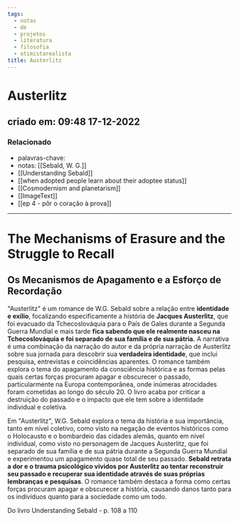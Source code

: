 ```yaml
---
tags:
  - notas
  - de
  - projetos
  - literatura
  - filosofia
  - otimistarealista
title: Austerlitz
---
```

# Austerlitz
## criado em: 09:48 17-12-2022

### Relacionado
- palavras-chave: 
- notas: [[Sebald, W. G.]]
- [[Understanding Sebald]]
- [[when adopted people learn about their adoptee status]]
- [[Cosmodernism and planetarism]]
- [[ImageText]]
- [[ep 4 - pôr o coração à prova]]
---
# The Mechanisms of Erasure and the Struggle to Recall
## Os Mecanismos de Apagamento e a Esforço de Recordação

"Austerlitz" é um romance de W.G. Sebald sobre a relação entre **identidade e exílio**, focalizando especificamente a história de **Jacques Austerlitz**, que foi evacuado da Tchecoslováquia para o País de Gales durante a Segunda Guerra Mundial e mais tarde **fica sabendo que ele realmente nasceu na Tchecoslováquia e foi separado de sua família e de sua pátria.** A narrativa é uma combinação da narração do autor e da própria narração de Austerlitz sobre sua jornada para descobrir sua **verdadeira identidade**, que inclui pesquisa, entrevistas e coincidências aparentes. O romance também explora o tema do apagamento da consciência histórica e as formas pelas quais certas forças procuram apagar e obscurecer o passado, particularmente na Europa contemporânea, onde inúmeras atrocidades foram cometidas ao longo do século 20. O livro acaba por criticar a destruição do passado e o impacto que ele tem sobre a identidade individual e coletiva.

Em "Austerlitz", W.G. Sebald explora o tema da história e sua importância, tanto em nível coletivo, como visto na negação de eventos históricos como o Holocausto e o bombardeio das cidades alemãs, quanto em nível individual, como visto no personagem de Jacques Austerlitz, que foi separado de sua família e de sua pátria durante a Segunda Guerra Mundial e experimentou um apagamento quase total de seu passado. **Sebald retrata a dor e o trauma psicológico vividos por Austerlitz ao tentar reconstruir seu passado e recuperar sua identidade através de suas próprias lembranças e pesquisas**. O romance também destaca a forma como certas forças procuram apagar e obscurecer a história, causando danos tanto para os indivíduos quanto para a sociedade como um todo.

Do livro Understanding Sebald - p. 108 a 110